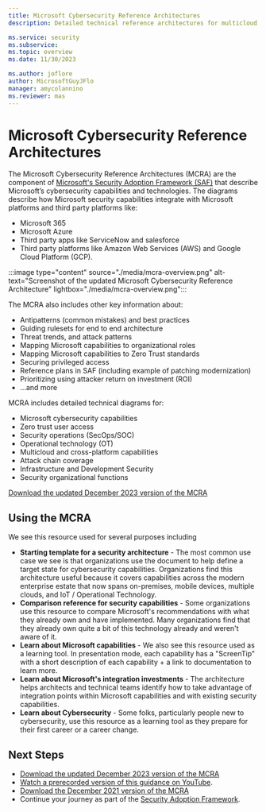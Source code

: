 ```yaml
---
title: Microsoft Cybersecurity Reference Architectures
description: Detailed technical reference architectures for multicloud cybersecurity including Microsoft and third party platforms

ms.service: security
ms.subservice: 
ms.topic: overview
ms.date: 11/30/2023

ms.author: joflore
author: MicrosoftGuyJFlo
manager: amycolannino
ms.reviewer: mas
---
```

# Microsoft Cybersecurity Reference Architectures

The Microsoft Cybersecurity Reference Architectures (MCRA) are the component of [Microsoft's Security Adoption Framework (SAF)](/security/ciso-workshop/adoption) that describe Microsoft’s cybersecurity capabilities and technologies. The diagrams describe how Microsoft security capabilities integrate with Microsoft platforms and third party platforms like:

- Microsoft 365
- Microsoft Azure
- Third party apps like ServiceNow and salesforce
- Third party platforms like Amazon Web Services (AWS) and Google Cloud Platform (GCP).

:::image type="content" source="./media/mcra-overview.png" alt-text="Screenshot of the updated Microsoft Cybersecurity Reference Architecture" lightbox="./media/mcra-overview.png":::

The MCRA also includes other key information about:

- Antipatterns (common mistakes) and best practices
- Guiding rulesets for end to end architecture
- Threat trends, and attack patterns
- Mapping Microsoft capabilities to organizational roles
- Mapping Microsoft capabilities to Zero Trust standards
- Securing privileged access
- Reference plans in SAF (including example of patching modernization)
- Prioritizing using attacker return on investment (ROI)
- ...and more

MCRA includes detailed technical diagrams for:

- Microsoft cybersecurity capabilities
- Zero trust user access
- Security operations (SecOps/SOC)
- Operational technology (OT)
- Multicloud and cross-platform capabilities
- Attack chain coverage
- Infrastructure and Development Security
- Security organizational functions

[Download the updated December 2023 version of the MCRA](https://github.com/MicrosoftDocs/security/blob/main/Downloads/mcra-december-2023.pptx?raw=true)

## Using the MCRA

We see this resource used for several purposes including

- **Starting template for a security architecture** - The most common use case we see is that organizations use the document to help define a target state for cybersecurity capabilities.
Organizations find this architecture useful because it covers capabilities across the modern enterprise estate that now spans on-premises, mobile devices, multiple clouds, and IoT / Operational Technology.
- **Comparison reference for security capabilities** - Some organizations use this resource to compare Microsoft's recommendations with what they already own and have implemented. Many organizations find that they already own quite a bit of this technology already and weren't aware of it.
- **Learn about Microsoft capabilities** - We also see this resource used as a learning tool. In presentation mode, each capability has a "ScreenTip" with a short description of each capability + a link to documentation to learn more.
- **Learn about Microsoft's integration investments** - The architecture helps architects and technical teams identify how to take advantage of integration points within Microsoft capabilities and with existing security capabilities.
- **Learn about Cybersecurity** - Some folks, particularly people new to cybersecurity, use this resource as a learning tool as they prepare for their first career or a career change.

## Next Steps

- [Download the updated December 2023 version of the MCRA](https://github.com/MicrosoftDocs/security/blob/main/Downloads/mcra-december-2023.pptx?raw=true)
- [Watch a prerecorded version of this guidance on YouTube](https://youtu.be/6iYxNm3TOiI?si=jOU3TScxup7pWDj0).
- [Download the December 2021 version of the MCRA](https://github.com/MicrosoftDocs/security/blob/main/Downloads/mcra-december-2021.pptx?raw=true)
- Continue your journey as part of the [Security Adoption Framework](/security/ciso-workshop/adoption).
